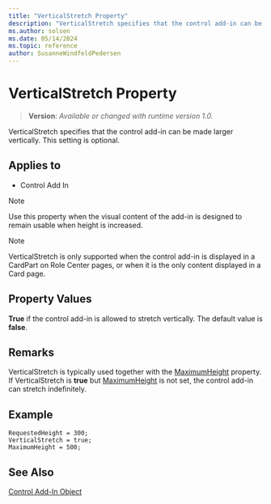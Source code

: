```yaml
---
title: "VerticalStretch Property"
description: "VerticalStretch specifies that the control add-in can be made larger vertically."
ms.author: solsen
ms.date: 05/14/2024
ms.topic: reference
author: SusanneWindfeldPedersen
---
```

[//]: # (START>DO_NOT_EDIT)
[//]: # (IMPORTANT:Do not edit any of the content between here and the END>DO_NOT_EDIT.)
[//]: # (Any modifications should be made in the .xml files in the ModernDev repo.)
# VerticalStretch Property
> **Version**: _Available or changed with runtime version 1.0._

VerticalStretch specifies that the control add-in can be made larger vertically. This setting is optional.

## Applies to
-   Control Add In

[//]: # (IMPORTANT: END>DO_NOT_EDIT)


> [!NOTE]  
> Use this property when the visual content of the add-in is designed to remain usable when height is increased.

> [!NOTE]  
> VerticalStretch is only supported when the control add-in is displayed in a CardPart on Role Center pages, or when it is the only content displayed in a Card page.

## Property Values

**True** if the control add-in is allowed to stretch vertically. The default value is **false**.

## Remarks

VerticalStretch is typically used together with the [MaximumHeight](devenv-maximumheight-property.md) property. If VerticalStretch is **true** but [MaximumHeight](devenv-maximumheight-property.md) is not set, the control add-in can stretch indefinitely. 


## Example

```AL
RequestedHeight = 300;
VerticalStretch = true;
MaximumHeight = 500;
```

## See Also

[Control Add-In Object](../devenv-control-addin-object.md)   